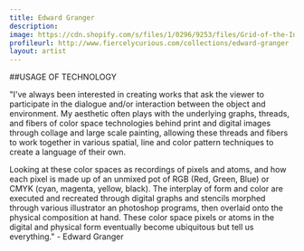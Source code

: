 ```yaml
---
title: Edward Granger
description: 
image: https://cdn.shopify.com/s/files/1/0296/9253/files/Grid-of-the-Infinite_1024x1024.jpg?8318348542391409460
profileurl: http://www.fiercelycurious.com/collections/edward-granger
layout: artist
---
```

##USAGE OF TECHNOLOGY

"I've always been interested in creating works that ask the viewer to participate in the dialogue and/or interaction between the object and environment. My aesthetic often plays with the underlying graphs, threads, and fibers of color space technologies behind print and digital images through collage and large scale painting, allowing these threads and fibers to work together in various spatial, line and color pattern techniques to create a language of their own.

Looking at these color spaces as recordings of pixels and atoms, and how each pixel is made up of an unmixed pot of RGB (Red, Green, Blue) or CMYK (cyan, magenta, yellow, black). The interplay of form and color are executed and recreated through digital graphs and stencils morphed through various illustrator an photoshop programs, then overlaid onto the physical composition at hand. These color space pixels or atoms in the digital and physical form eventually become ubiquitous but tell us everything." - Edward Granger
